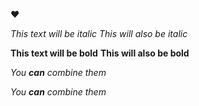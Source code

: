 :heart:

*This text will be italic*
_This will also be italic_

**This text will be bold**
__This will also be bold__

_You **can** combine them_


_You __can__ combine them_
